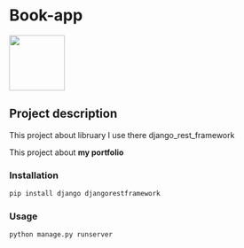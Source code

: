 
# Book-app

<img src="https://www.djangoproject.com/m/img/logos/django-logo-negative.png" width="100">

## Project description

This project about libruary
I use there django_rest_framework

This project about **my portfolio**

### Installation

```bash
pip install django djangorestframework
```

### Usage

```bash
python manage.py runserver
```
